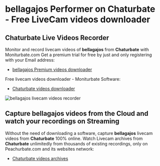 # bellagajos Performer on Chaturbate - Free LiveCam videos downloader

## Chaturbate Live Videos Recorder

Monitor and record livecam videos of **bellagajos** from **Chaturbate** with Moniturbate.com
Get a premium trial for free by just and only registering with your Email address:
* [bellagajos Premium videos downloader](https://moniturbate.com/request-demo-licence-key.html)

Free livecam videos downloader - Moniturbate Software:
* [Chaturbate videos downloader](https://moniturbate.com/moniturbate-download-software.html)

![bellagajos livecam videos recorder](https://peachurnet.com/templates/moniturbate-software.png)


## Capture bellagajos videos from the Cloud and watch your recordings on Streaming

Without the need of downloading a software, capture **bellagajos** livecam videos from **Chaturbate** 100% online.
Watch Livecam archives from **Chaturbate** unlimitedly from thousands of existing recordings, only on Peachurbate.com and its websites network:
* [Chaturbate videos archives](https://peachurnet.com/)